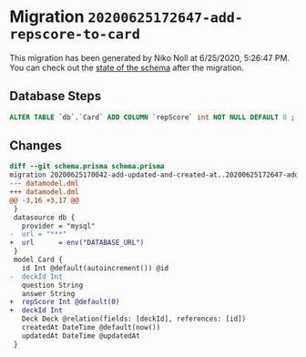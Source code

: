 # Migration `20200625172647-add-repscore-to-card`

This migration has been generated by Niko Noll at 6/25/2020, 5:26:47 PM.
You can check out the [state of the schema](./schema.prisma) after the migration.

## Database Steps

```sql
ALTER TABLE `db`.`Card` ADD COLUMN `repScore` int NOT NULL DEFAULT 0 ;
```

## Changes

```diff
diff --git schema.prisma schema.prisma
migration 20200625170042-add-updated-and-created-at..20200625172647-add-repscore-to-card
--- datamodel.dml
+++ datamodel.dml
@@ -3,16 +3,17 @@
 }
 datasource db {
   provider = "mysql"
-  url = "***"
+  url      = env("DATABASE_URL")
 }
 model Card {
   id Int @default(autoincrement()) @id
-  deckId Int
   question String
   answer String
+  repScore Int @default(0)
+  deckId Int
   Deck Deck @relation(fields: [deckId], references: [id])
   createdAt DateTime @default(now())
   updatedAt DateTime @updatedAt
 }
```


